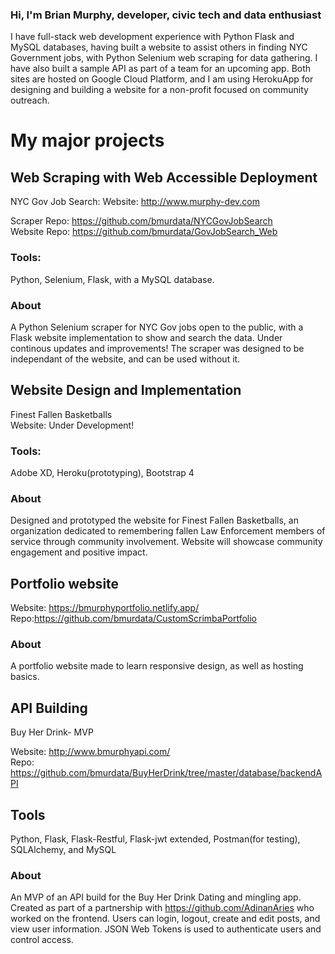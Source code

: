 ### Hi, I'm Brian Murphy, developer, civic tech and data enthusiast 

   I have full-stack web development experience with Python Flask and MySQL databases, having built a website to assist others in finding NYC Government jobs, with Python Selenium web scraping for data gathering. I have also built a sample API as part of a team for an upcoming app. Both sites are hosted on Google Cloud Platform, and I am using HerokuApp for designing and building a website for a non-profit focused on community outreach.

# My major projects

## Web Scraping with Web Accessible Deployment
NYC Gov Job Search: 
Website: http://www.murphy-dev.com  

Scraper Repo: https://github.com/bmurdata/NYCGovJobSearch  
Website Repo: https://github.com/bmurdata/GovJobSearch_Web  
### Tools: 
  Python, Selenium, Flask, with a MySQL database.  
### About  
  A Python Selenium scraper for NYC Gov jobs open to the public, with a Flask website implementation to show and search the data. Under continous updates and improvements! The scraper was designed to be independant of the website, and can be used without it.
  
## Website Design and Implementation  
Finest Fallen Basketballs  
Website: Under Development!  
### Tools: 
  Adobe XD, Heroku(prototyping), Bootstrap 4  
### About
   Designed and prototyped the website for Finest Fallen Basketballs, an organization dedicated to remembering fallen Law Enforcement members of service through community involvement. Website will showcase community engagement and positive impact. 

## Portfolio website

Website: https://bmurphyportfolio.netlify.app/
Repo:https://github.com/bmurdata/CustomScrimbaPortfolio

### About  
  A portfolio website made to learn responsive design, as well as hosting basics.
## API Building  
Buy Her Drink- MVP 

Website: http://www.bmurphyapi.com/  
Repo: https://github.com/bmurdata/BuyHerDrink/tree/master/database/backendAPI
## Tools  
  Python, Flask, Flask-Restful, Flask-jwt extended, Postman(for testing), SQLAlchemy, and MySQL  
### About  
  An MVP of an API build for the Buy Her Drink Dating and mingling app. Created as part of a partnership with https://github.com/AdinanAries who worked on the frontend. Users can login, logout, create and edit posts, and view user information. JSON Web Tokens  is used to authenticate users and control access.

<!--
**bmurdata/bmurdata** is a ✨ _special_ ✨ repository because its `README.md` (this file) appears on your GitHub profile.

Here are some ideas to get you started:

- 🔭 I’m currently working on ...
- 🌱 I’m currently learning ...
- 👯 I’m looking to collaborate on ...
- 🤔 I’m looking for help with ...
- 💬 Ask me about ...
- 📫 How to reach me: ...
- 😄 Pronouns: ...
- ⚡ Fun fact: ...
-->
